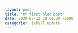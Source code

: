 ```yaml
---
layout: post
title: "My first blog post"
date: 2020-02-12 20:00:00 -0600
categories: jekyll update
---
```

